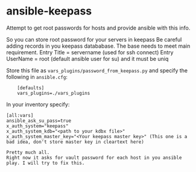 # ansible-keepass

Attempt to get root passwords for hosts and provide ansible with this info.

So you can store root password for your servers in keepass
Be careful adding records in you keepass datababase. 
The base needs to meet main requirement. 
Entry Title = servername (used for ssh connect)
Entry UserName = root (default ansible user for su)
and it must be uniq

Store this file as `vars_plugins/password_from_keepass.py` and specify the
following in `ansible.cfg`:
```
    [defaults]
    vars_plugins=./vars_plugins
```
In your inventory specify:
```
[all:vars]
ansible_ask_su_pass=true
x_auth_system="keepass"
x_auth_system_kdb="<path to your kdbx file>"
x_auth_system_master_key="<Your keepass master key>" (This one is a bad idea, don't store master key in cleartext here)

Pretty much all.
Right now it asks for vault password for each host in you ansible play. I will try to fix this.
